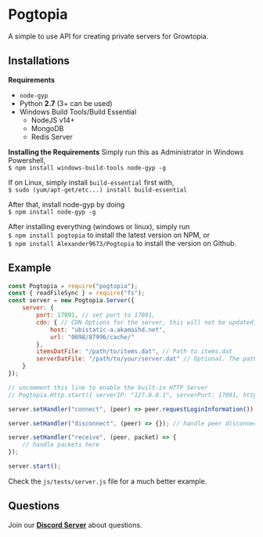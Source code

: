 # Pogtopia
A simple to use API for creating private servers for Growtopia.

## Installations
**Requirements**  
  - `node-gyp`  
  - Python **2.7** (3+ can be used)  
  - Windows Build Tools/Build Essential  
	- NodeJS v14+  
	- MongoDB  
	- Redis Server

**Installing the Requirements**
Simply run this as Administrator in Windows Powershell,  
`$ npm install windows-build-tools node-gyp -g`  

If on Linux, simply install `build-essential` first with,  
`$ sudo (yum/apt-get/etc...) install build-essential`  

After that, install node-gyp by doing  
`$ npm install node-gyp -g`  

After installing everything (windows or linux), simply run  
`$ npm install pogtopia` to install the latest version on NPM, or  
`$ npm install Alexander9673/Pogtopia` to install the version on Github.

## Example
```js
const Pogtopia = require("pogtopia");
const { readFileSync } = require("fs");
const server = new Pogtopia.Server({
	server: {
		port: 17091, // set port to 17091,
		cdn: { // CDN Options for the server, this will not be updated, you will have to find the CDN yourselves.
			host: "ubistatic-a.akamaihd.net",
			url: "0098/87996/cache/"
		},
		itemsDatFile: "/path/to/items.dat", // Path to items.dat
		serverDatFile: "/path/to/your/server.dat" // Optional. The path to the server.dat file
	}
});

// uncomment this line to enable the built-in HTTP Server
// Pogtopia.Http.start({ serverIP: "127.0.0.1", serverPort: 17091, httpsEnabled: false });

server.setHandler("connect", (peer) => peer.requestLoginInformation()); // request login information from the peer

server.setHandler("disconnect", (peer) => {}); // handle peer disconnections

server.setHandler("receive", (peer, packet) => {
	// handle packets here
});

server.start();
```  
Check the `js/tests/server.js` file for a much better example.  

## Questions
Join our **[Discord Server](https://discord.gg/S7WKAeh)** about questions.